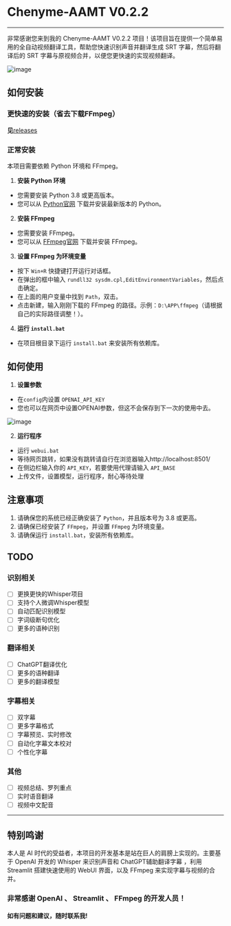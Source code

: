 # Chenyme-AAMT V0.2.2
---

非常感谢您来到我的 Chenyme-AAMT V0.2.2 项目！该项目旨在提供一个简单易用的全自动视频翻译工具，帮助您快速识别声音并翻译生成 SRT 字幕，然后将翻译后的 SRT 字幕与原视频合并，以便您更快速的实现视频翻译。


![image](https://github.com/Chenyme/Chenyme-AAMT/assets/118253778/eba25a5d-d9b0-4128-a141-6a8a0667962c)


## 如何安装
### 更快速的安装（省去下载FFmpeg）
**见**[releases](https://github.com/Chenyme/Chenyme-AAMT/releases)
### 正常安装

本项目需要依赖 Python 环境和 FFmpeg。

1. **安装 Python 环境**
- 您需要安装 Python 3.8 或更高版本。
- 您可以从 [Python官网](https://www.python.org/downloads/) 下载并安装最新版本的 Python。

2. **安装 FFmpeg**
- 您需要安装 FFmpeg。
- 您可以从 [FFmpeg官网](https://www.ffmpeg.org/download.html) 下载并安装 FFmpeg。

3. **设置 FFmpeg 为环境变量**
- 按下 `Win+R` 快捷键打开运行对话框。
- 在弹出的框中输入 `rundll32 sysdm.cpl,EditEnvironmentVariables`，然后点击确定。
- 在上面的用户变量中找到 `Path`，双击。
- 点击新建，输入刚刚下载的 FFmpeg 的路径。示例：`D:\APP\ffmpeg`（请根据自己的实际路径调整！）。

4. **运行 `install.bat`**
- 在项目根目录下运行 `install.bat` 来安装所有依赖库。



## 如何使用


1. **设置参数**
- 在`config`内设置 `OPENAI_API_KEY`
- 您也可以在网页中设置OPENAI参数，但这不会保存到下一次的使用中去。
     
![image](https://github.com/Chenyme/Chenyme-AAMT/assets/118253778/375992c2-a219-4640-8341-eb324694f923)

2. **运行程序**
- 运行 `webui.bat`
- 等待网页跳转，如果没有跳转请自行在浏览器输入http://localhost:8501/
- 在侧边栏输入你的 `API_KEY`，若要使用代理请输入 `API_BASE`
- 上传文件，设置模型，运行程序，耐心等待处理


## 注意事项

1. 请确保您的系统已经正确安装了 `Python`，并且版本号为 3.8 或更高。
2. 请确保已经安装了 `FFmpeg`，并设置 `FFmpeg` 为环境变量。
3. 请确保运行 `install.bat`，安装所有依赖库。


## TODO

### 识别相关
- [ ] 更换更快的Whisper项目
- [ ] 支持个人微调Whisper模型
- [ ] 自动匹配识别模型
- [ ] 字词级断句优化
- [ ] 更多的语种识别

### 翻译相关
- [ ] ChatGPT翻译优化
- [ ] 更多的语种翻译
- [ ] 更多的翻译模型

### 字幕相关
- [ ] 双字幕
- [ ] 更多字幕格式
- [ ] 字幕预览、实时修改
- [ ] 自动化字幕文本校对
- [ ] 个性化字幕

### 其他
- [ ] 视频总结、罗列重点
- [ ] 实时语音翻译
- [ ] 视频中文配音

---

## 特别鸣谢
本人是 AI 时代的受益者，本项目的开发基本是站在巨人的肩膀上实现的。主要基于 OpenAI 开发的 Whisper 来识别声音和 ChatGPT辅助翻译字幕 ，利用 Streamlit 搭建快速使用的 WebUI 界面，以及 FFmpeg 来实现字幕与视频的合并。

### 非常感谢 OpenAI 、 Streamlit 、 FFmpeg 的开发人员！

#### 如有问题和建议，随时联系我!
